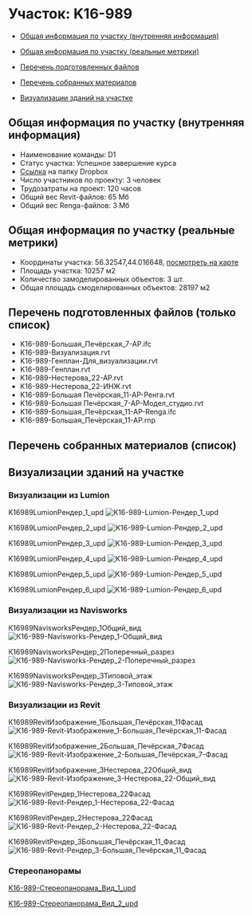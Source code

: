 # Участок: K16-989

* [Общая информация по участку (внутренняя информация)](#Chapter1)

* [Общая информация по участку (реальные метрики)](#Chapter2)

* [Перечень подготовленных файлов](#Chapter3)

* [Перечень собранных материалов](#Chapter4)

* [Визуализации зданий на участке](#Chapter6)

## <a id="Chapter1"></a> Общая информация по участку (внутренняя информация)
+ Наименование команды: D1
+ Статус участка: Успешное завершение курса
+ [Ссылка](https://www.dropbox.com/sh/wvvgv1nw1iqred9/AAD5jYegs0fp-dDndJZF82yYa/K16_989?dl=0) на папку Dropbox
+ Число участников по проекту: 3 человек
+ Трудозатраты на проект: 120 часов
+ Общий вес Revit-файлов: 65 Мб
+ Общий вес Renga-файлов: 3 Мб
## <a id="Chapter2"></a> Общая информация по участку (реальные метрики)
+ Координаты участка: 56.32547,44.016648, [посмотреть на карте](https://yandex.ru/maps/47/nizhny-novgorod/?ll=44.016648%2C56.32547&z=19)
+ Площадь участка: 10257 м2
+ Количество замоделированных объектов: 3 шт.
+ Общая площадь смоделированных объектов: 28197 м2
## <a id="Chapter3"></a> Перечень подготовленных файлов (только список)
+ K16-989-Большая_Печёрская_7-АР.ifc
+ K16-989-Визуализация.rvt
+ K16-989-Генплан-Для_визуализации.rvt
+ K16-989-Генплан.rvt
+ K16-989-Нестерова_22-АР.rvt
+ K16-989-Нестерова_22-ИНЖ.rvt
+ K16-989-​Большая Печёрская_11-АР-Ренга.rvt
+ K16-989-​Большая Печёрская_7-АР-Модел_студио.rvt
+ K16-989-​Большая_Печёрская_11-АР-Renga.ifc
+ K16-989-​Большая_Печёрская_11-АР.rnp
## <a id="Chapter4"></a> Перечень собранных материалов (список)
## <a id="Chapter6"></a> Визуализации зданий на участке
### Визуализации из Lumion
K16989LumionРендер_1_upd
![K16-989-Lumion-Рендер_1_upd](/Images/K16_989/K16-989-Lumion-Рендер_1_upd_Compressed.jpg)

K16989LumionРендер_2_upd
![K16-989-Lumion-Рендер_2_upd](/Images/K16_989/K16-989-Lumion-Рендер_2_upd_Compressed.jpg)

K16989LumionРендер_3_upd
![K16-989-Lumion-Рендер_3_upd](/Images/K16_989/K16-989-Lumion-Рендер_3_upd_Compressed.jpg)

K16989LumionРендер_4_upd
![K16-989-Lumion-Рендер_4_upd](/Images/K16_989/K16-989-Lumion-Рендер_4_upd_Compressed.jpg)

K16989LumionРендер_5_upd
![K16-989-Lumion-Рендер_5_upd](/Images/K16_989/K16-989-Lumion-Рендер_5_upd_Compressed.jpg)

K16989LumionРендер_6_upd
![K16-989-Lumion-Рендер_6_upd](/Images/K16_989/K16-989-Lumion-Рендер_6_upd_Compressed.jpg)

### Визуализации из Navisworks
К16989NavisworksРендер_1Общий_вид
![К16-989-Navisworks-Рендер_1-Общий_вид](/Images/K16_989/К16-989-Navisworks-Рендер_1-Общий_вид_Compressed.jpg)

К16989NavisworksРендер_2Поперечный_разрез
![К16-989-Navisworks-Рендер_2-Поперечный_разрез](/Images/K16_989/К16-989-Navisworks-Рендер_2-Поперечный_разрез_Compressed.jpg)

К16989NavisworksРендер_3Типовой_этаж
![К16-989-Navisworks-Рендер_3-Типовой_этаж](/Images/K16_989/К16-989-Navisworks-Рендер_3-Типовой_этаж_Compressed.jpg)

### Визуализации из Revit
К16989RevitИзображение_1Большая_Печёрская_11Фасад
![К16-989-Revit-Изображение_1-Большая_Печёрская_11-Фасад](/Images/K16_989/К16-989-Revit-Изображение_1-Большая_Печёрская_11-Фасад_Compressed.jpg)

К16989RevitИзображение_2Большая_Печёрская_7Фасад
![К16-989-Revit-Изображение_2-Большая_Печёрская_7-Фасад](/Images/K16_989/К16-989-Revit-Изображение_2-Большая_Печёрская_7-Фасад_Compressed.jpg)

К16989RevitИзображение_3Нестерова_22Общий_вид
![К16-989-Revit-Изображение_3-Нестерова_22-Общий_вид](/Images/K16_989/К16-989-Revit-Изображение_3-Нестерова_22-Общий_вид_Compressed.jpg)

К16989RevitРендер_1Нестерова_22Фасад
![К16-989-Revit-Рендер_1-Нестерова_22-Фасад](/Images/K16_989/К16-989-Revit-Рендер_1-Нестерова_22-Фасад_Compressed.jpg)

К16989RevitРендер_2Нестерова_22Фасад
![К16-989-Revit-Рендер_2-Нестерова_22-Фасад](/Images/K16_989/К16-989-Revit-Рендер_2-Нестерова_22-Фасад_Compressed.jpg)

К16989RevitРендер_3Большая_Печёрская_11_Фасад
![К16-989-Revit-Рендер_3-Большая_Печёрская_11_Фасад](/Images/K16_989/К16-989-Revit-Рендер_3-Большая_Печёрская_11_Фасад_Compressed.jpg)

### Стереопанорамы
[K16-989-Стереопанорама_Вид_1_upd](https://gallery.autodesk.com/a360rendering/projects/159104/k16-989---1)

[K16-989-Стереопанорама_Вид_2_upd](https://gallery.autodesk.com/a360rendering/projects/159105/k16-989---2)

